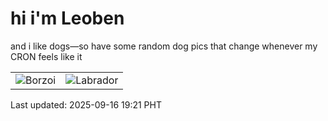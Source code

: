 # hi i'm Leoben

and i like dogs—so have some random dog pics that change whenever my CRON feels like it

|  |  |
|--------|----------|
| ![Borzoi](https://random-dog-vercel.vercel.app/api/random-borzoi?v=1758021689) | ![Labrador](https://random-dog-vercel.vercel.app/api/random-labrador?v=1758021689) |

Last updated: 2025-09-16 19:21 PHT
